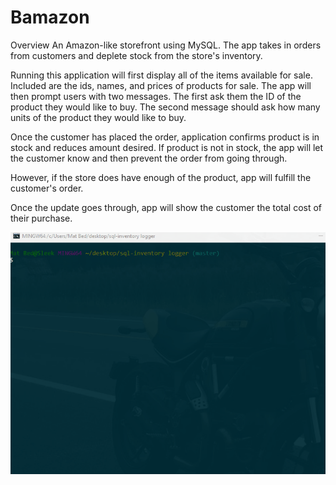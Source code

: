 # Bamazon
Overview
An Amazon-like storefront using MySQL. The app takes in orders from customers and deplete stock from the store's inventory.

Running this application will first display all of the items available for sale. Included are the ids, names, and prices of products for sale.
The app will then prompt users with two messages.
The first ask them the ID of the product they would like to buy.
The second message should ask how many units of the product they would like to buy.

Once the customer has placed the order, application confirms product is in stock and reduces amount desired.
If product is not in stock, the app will let the customer know and then prevent the order from going through.

However, if the store does have enough of the product, app will fulfill the customer's order.

Once the update goes through, app will show the customer the total cost of their purchase.

![app screenshot](SQLInventoryLoggerGIF.gif)
